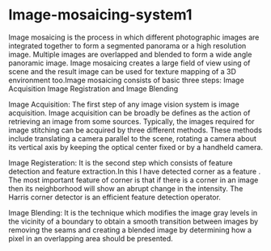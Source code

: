 # Image-mosaicing-system1

Image mosaicing is the process in which different photographic images are integrated together to form a segmented panorama or a high resolution image. Multiple images are overlapped and blended to form a wide angle panoramic image. Image mosaicing creates a large field of view using of scene and the result image can be used for texture mapping of a 3D environment too.Image mosaicing consists of basic three steps: 
Image Acquisition
Image Registration
and Image Blending

Image Acquisition:  The first step of any image vision system is image acquisition. Image acquisition can be broadly be defines as the action of retrieving an image from some sources. Typically, the images required for image stitching can be acquired by three different methods. These methods include translating a camera parallel to the scene, rotating a camera about its vertical axis by keeping the optical center fixed or by a handheld camera.

Image Registeration: It is the second step which consists of feature detection and feature extraction.In this I have detected corner as a feature . The most important feature of corner is that if there is a corner in an image then its neighborhood will show an abrupt change in the intensity. The Harris corner detector is an efficient feature detection operator. 

Image Blending: It is the technique which modifies the image gray levels in the vicinity of a boundary to obtain a smooth transition between images by removing the seams and creating a blended image by determining how a pixel in an overlapping area should be presented.
